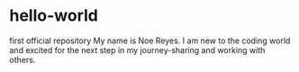 # hello-world
first official repository 
My name is Noe Reyes. I am new to the coding world and excited for the next step in my journey-sharing and working with others.

